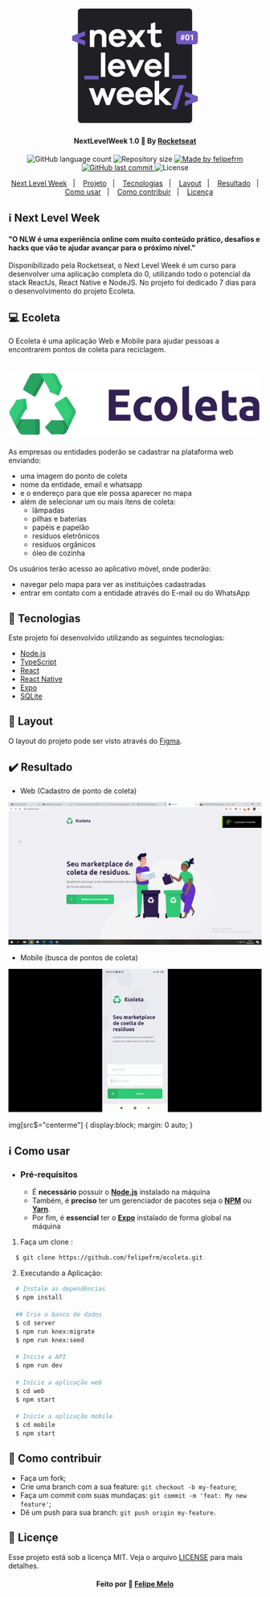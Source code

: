 <h1 align="center">
    <img alt="NextLevelWeek" title="#NextLevelWeek" src=".github/nlw.svg" width="250px" />
</h1>

<h4 align="center"> 
  NextLevelWeek 1.0 🚀 By <a href="https://rocketseat.com.br/">Rocketseat</a>
</h4>
<p align="center">
  <img alt="GitHub language count" src="https://img.shields.io/github/languages/count/felipefrm/ecoleta?color=%2304D361">

  <img alt="Repository size" src="https://img.shields.io/github/repo-size/felipefrm/ecoleta">
	
  <a href="https://www.linkedin.com/in/danielobara/">
    <img alt="Made by felipefrm" src="https://img.shields.io/badge/made%20by-felipefrm-%2304D361">
  </a>

  <a href="https://github.com/felipefrm/ecoleta/commits/master">
    <img alt="GitHub last commit" src="https://img.shields.io/github/last-commit/felipefrm/ecoleta">
  </a>

  <img alt="License" src="https://img.shields.io/badge/license-MIT-brightgreen">
</p>

<p align="center">
  <a href="#nlw">Next Level Week</a>&nbsp;&nbsp;&nbsp;|&nbsp;&nbsp;&nbsp;
  <a href="#projeto">Projeto</a>&nbsp;&nbsp;&nbsp;|&nbsp;&nbsp;&nbsp;
  <a href="#tecnologias">Tecnologias</a>&nbsp;&nbsp;&nbsp;|&nbsp;&nbsp;&nbsp;
  <a href="#layout">Layout</a>&nbsp;&nbsp;&nbsp;|&nbsp;&nbsp;&nbsp;
  <a href="#resultado">Resultado</a>&nbsp;&nbsp;&nbsp;|&nbsp;&nbsp;&nbsp;
  <a href="#como-usar">Como usar</a>&nbsp;&nbsp;&nbsp;|&nbsp;&nbsp;&nbsp;
  <a href="#como-contribuir">Como contribuir</a>&nbsp;&nbsp;&nbsp;|&nbsp;&nbsp;&nbsp;
  <a href="#licenca">Licença</a>
</p>

<a id="nlw"></a>
## :information_source: Next Level Week

#### "O NLW é uma experiência online com muito conteúdo prático, desafios e hacks que vão te ajudar avançar para o próximo nível."

Disponibilizado pela Rocketseat, o Next Level Week é um curso para desenvolver uma aplicação completa do 0, utilizando todo o potencial da stack ReactJs, React Native e NodeJS. No projeto foi dedicado 7 dias para o desenvolvimento do projeto Ecoleta. 

<a id="projeto"></a>
## 💻 Ecoleta

O Ecoleta é uma aplicação Web e Mobile para ajudar pessoas a encontrarem pontos de coleta para reciclagem.

<h1 align="center">
    <img alt="Example" title="Example" src=".github/logoEcoleta.png" width="500px" />
</h1>

As empresas ou entidades poderão se cadastrar na plataforma web enviando:
- uma imagem do ponto de coleta
- nome da entidade, email e whatsapp
- e o endereço para que ele possa aparecer no mapa
- além de selecionar um ou mais ítens de coleta: 
  - lâmpadas
  - pilhas e baterias
  - papéis e papelão
  - resíduos eletrônicos
  - resíduos orgânicos
  - óleo de cozinha

Os usuários terão acesso ao aplicativo móvel, onde poderão:
- navegar pelo mapa para ver as instituições cadastradas
- entrar em contato com a entidade através do E-mail ou do WhatsApp

<a id="tecnologias"></a>
## :rocket: Tecnologias

Este projeto foi desenvolvido utilizando as seguintes tecnologias:

- [Node.js][nodejs]
- [TypeScript][typescript]
- [React][reactjs]
- [React Native][rn]
- [Expo][expo]
- [SQLite](https://www.sqlite.org/index.html)

<a id="layout"></a>
## 🔖 Layout

O layout do projeto pode ser visto através do [Figma](https://www.figma.com/file/1SxgOMojOB2zYT0Mdk28lB/).

<a id="resultado"></a>
## :heavy_check_mark: Resultado

- Web (Cadastro de ponto de coleta)

![Web](.github/web.gif?style=centerme)

- Mobile (busca de pontos de coleta)

![Mobile](.github/mobile.gif)

img[src$="centerme"] {
  display:block;
  margin: 0 auto;
}

<a id="como-usar"></a>
## :information_source: Como usar

- ### **Pré-requisitos**

  - É **necessário** possuir o **[Node.js](https://nodejs.org/en/)** instalado na máquina
  - Também, é **preciso** ter um gerenciador de pacotes seja o **[NPM](https://www.npmjs.com/)** ou **[Yarn](https://yarnpkg.com/)**.
  - Por fim, é **essencial** ter o **[Expo](https://expo.io/)** instalado de forma global na máquina

1. Faça um clone :

```sh
  $ git clone https://github.com/felipefrm/ecoleta.git
```

2. Executando a Aplicação:

```sh
  # Instale as dependências
  $ npm install

  ## Crie o banco de dados
  $ cd server
  $ npm run knex:migrate
  $ npm run knex:seed

  # Inicie a API
  $ npm run dev

  # Inicie a aplicação web
  $ cd web
  $ npm start

  # Inicie a aplicação mobile
  $ cd mobile
  $ npm start
```
<a id="como-contribuir"></a>
## 🤔 Como contribuir

- Faça um fork;
- Crie uma branch com a sua feature: `git checkout -b my-feature`;
- Faça um commit com suas mundaças: `git commit -m 'feat: My new feature'`;
- Dê um push para sua branch: `git push origin my-feature`.

<a id="licenca"></a>
## :memo: Licençe

Esse projeto está sob a licença MIT. Veja o arquivo [LICENSE](https://github.com/felipefrm/ecoleta/blob/master/LICENSE) para mais detalhes.


<h4 align="center">
    Feito por 💜  <a href="https://www.linkedin.com/in/vitor-serrano/" target="_blank">Felipe Melo</a>
</h4>

[nodejs]: https://nodejs.org/
[typescript]: https://www.typescriptlang.org/
[expo]: https://expo.io/
[reactjs]: https://reactjs.org
[rn]: https://facebook.github.io/react-native/
[yarn]: https://yarnpkg.com/
[vs]: https://code.visualstudio.com/
[vceditconfig]: https://marketplace.visualstudio.com/items?itemName=EditorConfig.EditorConfig
[vceslint]: https://marketplace.visualstudio.com/items?itemName=dbaeumer.vscode-eslint
[prettier]: https://marketplace.visualstudio.com/items?itemName=esbenp.prettier-vscode
